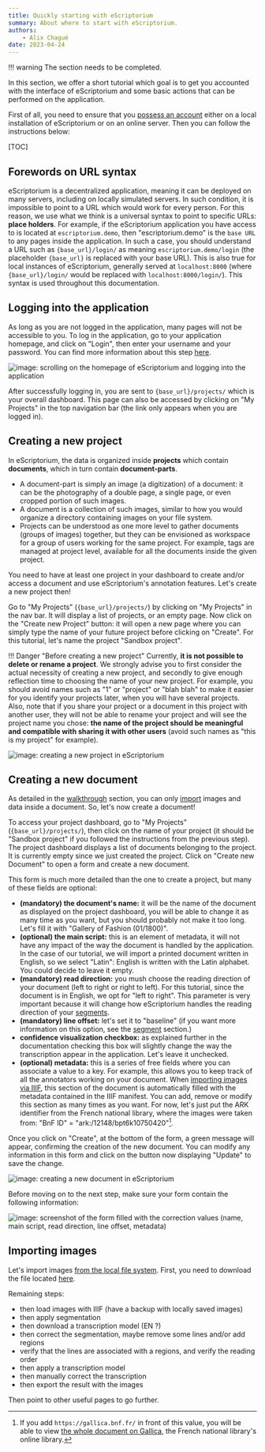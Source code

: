 ```yaml
---
title: Quickly starting with eScriptorium
summary: About where to start with eScriptorium.
authors:
    - Alix Chagué
date: 2023-04-24
---
```


!!! warning
    The section needs to be completed.

In this section, we offer a short tutorial which goal is to get you accounted with the interface of eScriptorium and some basic actions that can be performed on the application.

First of all, you need to ensure that you [possess an account](FAQ.md#how-can-i-have-an-escriptorium-account) either on a local installation of eScriptorium or on an online server. Then you can follow the instructions below:

[TOC]

## Forewords on URL syntax

eScriptorium is a decentralized application, meaning it can be deployed on many servers, including on locally simulated servers. In such condition, it is impossible to point to a URL which would work for every person. For this reason, we use what we think is a universal syntax to point to specific URLs: **place holders**. For example, if the eScriptorium application you have access to is located at `escriptorium.demo`, then "escriptorium.demo" is the `base URL` to any pages inside the application. In such a case, you should understand a URL such as `{base_url}/login/` as meaning `escriptorium.demo/login` (the placeholder `{base_url}` is replaced with your base URL). This is also true for local instances of eScriptorium, generally served at `localhost:8000` (where `{base_url}/login/` would be replaced with `localhost:8000/login/`). This syntax is used throughout this documentation.

## Logging into the application

As long as you are not logged in the application, many pages will not be accessible to you. To log in the application, go to your application homepage, and click on "Login", then enter your username and your password. You can find more information about this step [here](walkthrough_users.md#login-and-logout).

![image: scrolling on the homepage of eScriptorium and logging into the application](img/quick_start/browsing_homepage_and_login.gif "Browsing the homepage before logging into the application (v. v0.13.4b)")

After successfully logging in, you are sent to `{base_url}/projects/` which is your overall dashboard. This page can also be accessed by clicking on "My Projects" in the top navigation bar (the link only appears when you are logged in).

## Creating a new project

In eScriptorium, the data is organized inside **projects** which contain **documents**, which in turn contain **document-parts**.
<!-- todo: this section might change if you explain this somewhere else, even though it makes sense to have it explained here -->

- A document-part is simply an image (a digitization) of a document: it can be the photography of a double page, a single page, or even cropped portion of such images. 
- A document is a collection of such images, similar to how you would organize a directory containing images on your file system.
- Projects can be understood as one more level to gather documents (groups of images) together, but they can be envisioned as workspace for a group of users working for the same project. For example, tags <!--todo: add link to page explaining tag when available --> are managed at project level, available for all the documents inside the given project.<!-- todo: send to voc section once there is one -->

You need to have at least one project in your dashboard to create and/or access a document and use eScriptorium's annotation features. Let's create a new project then!

Go to "My Projects" (`{base_url}/projects/`) by clicking on "My Projects" in the nav bar. It will display a list of projects, or an empty page. Now click on the "Create new Project" button: it will open a new page where you can simply type the name of your future project before clicking on "Create". For this tutorial, let's name the project "Sandbox project".

!!! Danger "Before creating a new project"
    Currently, **it is not possible to delete or rename a project**. We strongly advise you to first consider the actual necessity of creating a new project, and secondly to give enough reflection time to choosing the name of your new project. For example, you should avoid names such as "1" or "project" or "blah blah" to make it easier for you identify your projects later, when you will have several projects.  
    Also, note that if you share your project or a document in this project with another user, they will not be able to rename your project and will see the project name you chose: **the name of the project should be meaningful and compatible with sharing it with other users** (avoid such names as "this is my project" for example).

![image: creating a new project in eScriptorium](img/quick_start/create_my_first_project.gif "From the homepage to the project dashboard, where we create a new project (v. v0.13.4b)")

## Creating a new document

As detailed in the [walkthrough](walkthrough.md) section, you can only [import](walkthrough_import.md) images and data inside a document. So, let's now create a document!

To access your project dashboard, go to "My Projects" (`{base_url}/projects/`), then click on the name of your project (it should be "Sandbox project" if you followed the instructions from the previous step). The project dashboard displays a list of documents belonging to the project. It is currently empty since we just created the project. Click on "Create new Document" to open a form and create a new document. 

This form is much more detailed than the one to create a project, but many of these fields are optional:

- **(mandatory) the document's name:** it will be the name of the document as displayed on the project dashboard, you will be able to change it as many time as you want, but you should probably not make it too long. Let's fill it with "Gallery of Fashion (01/1800)".
- **(optional) the main script:** this is an element of metadata, it will not have any impact of the way the document is handled by the application. In the case of our tutorial, we will import a printed document written in English, so we select "Latin": English is written with the Latin alphabet. You could decide to leave it empty.
- **(mandatory) read direction:** you mush choose the reading direction of your document (left to right or right to left). For this tutorial, since the document is in English, we opt for "left to right". This parameter is very important because it will change how eScriptorium handles the reading direction of your [segments](walkthrough_segment.md). <!-- todo: add link to section of segment that would explain what happens when not set correctly -->
- **(mandatory) line offset:** let's set it to "baseline" (if you want more information on this option, see the [segment](walkthrough_segment.md) <!-- todo: add link to section of segment that would normally explain that --> section.)
- **confidence visualization checkbox:** as explained further in the documentation <!-- todo: add a link when the doc exists --> checking this box will slightly change the way the transcription appear in the application. Let's leave it unchecked.
- **(optional) metadata:** this is a series of free fields where you can associate a value to a key. For example, this allows you to keep track of all the annotators working on your document. When [importing images via IIIF](walkthrough_import.md#3-from-iiif), this section of the document is automatically filled with the metadata contained in the IIIF manifest. You can add, remove or modify this section as many times as you want. For now, let's just put the ARK identifier from the French national library, where the images were taken from: "BnF ID" = "ark:/12148/bpt6k10750420"[^1].

[^1]: If you add `https://gallica.bnf.fr/` in front of this value, you will be able to view [the whole document on Gallica](https://gallica.bnf.fr/ark:/12148/bpt6k10750420/), the French national library's online library.

Once you click on "Create", at the bottom of the form, a green message will appear, confirming the creation of the new document. You can modify any information in this form and click on the button now displaying "Update" to save the change.

![image: creating a new document in eScriptorium](img/quick_start/create_my_first_document.gif "From the homepage to a project dashboard, where we create a new document (v. v0.13.4b)")

Before moving on to the next step, make sure your form contain the following information:

![image: screenshot of the form filled with the correction values (name, main script, read direction, line offset, metadata)](img/quick_start/document_description.png "Make sure the form is filled as shown in this image")








## Importing images

<!-- todo: doable only when IIIF import from Gallica will not be so limited that import misses some images... -->
<!--We will use the [IIIF import](walkthrough_import.md#3-from-iiif) feature, but if it does not work correctly for you, you can also download the corresponding images [here](#) -->
<!-- todo: add link to a downloadable .zip file containing images -->
<!-- and follow the documentation on how to [import images from the local file system](walkthrough_import.md#1-from-the-local-file-system). -->
<!-- example images are taken from https://gallica.bnf.fr/iiif/ark:/12148/bpt6k10750420/manifest.json -->

Let's import images [from the local file system](walkthrough_import.md#1-from-the-local-file-system). First, you need to download the file located [here](#)<!-- todo: add link a repo with the demo images -->.


Remaining steps:

- then load images with IIIF (have a backup with locally saved images)
- then apply segmentation
- then download a transcription model (EN ?)
- then correct the segmentation, maybe remove some lines and/or add regions
- verify that the lines are associated with a regions, and verify the reading order
- then apply a transcription model
- then manually correct the transcription
- then export the result with the images

Then point to other useful pages to go further. 
